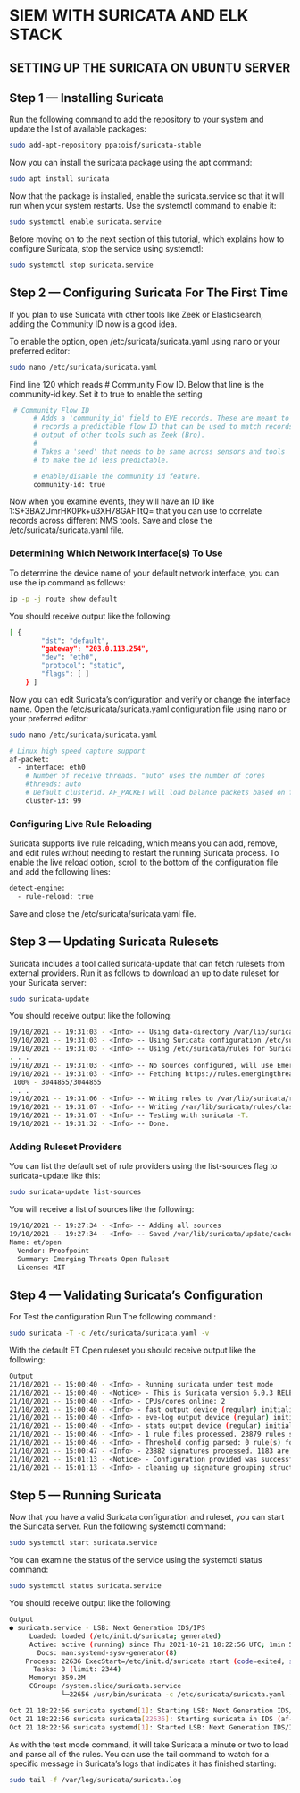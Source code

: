 # SIEM WITH SURICATA AND ELK STACK

## SETTING UP THE SURICATA ON UBUNTU SERVER 

## Step 1 — Installing Suricata
Run the following command to add the repository to your system and update the list of available packages:
```bash
sudo add-apt-repository ppa:oisf/suricata-stable
```
Now you can install the suricata package using the apt command:
```bash
sudo apt install suricata
```
Now that the package is installed, enable the suricata.service so that it will run when your system restarts. Use the systemctl command to enable it:
```bash
sudo systemctl enable suricata.service
```
Before moving on to the next section of this tutorial, which explains how to configure Suricata, stop the service using systemctl:
```bash
sudo systemctl stop suricata.service
```

## Step 2 — Configuring Suricata For The First Time
If you plan to use Suricata with other tools like Zeek or Elasticsearch, adding the Community ID now is a good idea.

To enable the option, open /etc/suricata/suricata.yaml using nano or your preferred editor:
```bash
sudo nano /etc/suricata/suricata.yaml
```
Find line 120 which reads # Community Flow ID. Below that line is the community-id key. Set it to true to enable the setting
```bash
 # Community Flow ID
      # Adds a 'community_id' field to EVE records. These are meant to give
      # records a predictable flow ID that can be used to match records to
      # output of other tools such as Zeek (Bro).
      #
      # Takes a 'seed' that needs to be same across sensors and tools
      # to make the id less predictable.

      # enable/disable the community id feature.
      community-id: true
```
Now when you examine events, they will have an ID like 1:S+3BA2UmrHK0Pk+u3XH78GAFTtQ= that you can use to correlate records across different NMS tools.
Save and close the /etc/suricata/suricata.yaml file.

### Determining Which Network Interface(s) To Use

To determine the device name of your default network interface, you can use the ip command as follows:
```bash
ip -p -j route show default
```
You should receive output like the following:
```bash
[ {
        "dst": "default",
        "gateway": "203.0.113.254",
        "dev": "eth0",
        "protocol": "static",
        "flags": [ ]
    } ]
```
Now you can edit Suricata’s configuration and verify or change the interface name. Open the /etc/suricata/suricata.yaml configuration file using nano or your preferred editor:
```bash
sudo nano /etc/suricata/suricata.yaml
```
```bash
# Linux high speed capture support
af-packet:
  - interface: eth0
    # Number of receive threads. "auto" uses the number of cores
    #threads: auto
    # Default clusterid. AF_PACKET will load balance packets based on flow.
    cluster-id: 99
```
### Configuring Live Rule Reloading
Suricata supports live rule reloading, which means you can add, remove, and edit rules without needing to restart the running Suricata process. To enable the live reload option, scroll to the bottom of the configuration file and add the following lines:
```bash
detect-engine:
  - rule-reload: true
```
Save and close the /etc/suricata/suricata.yaml file.

## Step 3 — Updating Suricata Rulesets
Suricata includes a tool called suricata-update that can fetch rulesets from external providers. Run it as follows to download an up to date ruleset for your Suricata server:
```bash
sudo suricata-update
```
You should receive output like the following:
```bash
19/10/2021 -- 19:31:03 - <Info> -- Using data-directory /var/lib/suricata.
19/10/2021 -- 19:31:03 - <Info> -- Using Suricata configuration /etc/suricata/suricata.yaml
19/10/2021 -- 19:31:03 - <Info> -- Using /etc/suricata/rules for Suricata provided rules.
. . .
19/10/2021 -- 19:31:03 - <Info> -- No sources configured, will use Emerging Threats Open
19/10/2021 -- 19:31:03 - <Info> -- Fetching https://rules.emergingthreats.net/open/suricata-6.0.3/emerging.rules.tar.gz.
 100% - 3044855/3044855               
. . .
19/10/2021 -- 19:31:06 - <Info> -- Writing rules to /var/lib/suricata/rules/suricata.rules: total: 31011; enabled: 23649; added: 31011; removed 0; modified: 0
19/10/2021 -- 19:31:07 - <Info> -- Writing /var/lib/suricata/rules/classification.config
19/10/2021 -- 19:31:07 - <Info> -- Testing with suricata -T.
19/10/2021 -- 19:31:32 - <Info> -- Done.
```

### Adding Ruleset Providers
You can list the default set of rule providers using the list-sources flag to suricata-update like this:
```bash
sudo suricata-update list-sources
```
You will receive a list of sources like the following:
```bash
19/10/2021 -- 19:27:34 - <Info> -- Adding all sources
19/10/2021 -- 19:27:34 - <Info> -- Saved /var/lib/suricata/update/cache/index.yaml
Name: et/open
  Vendor: Proofpoint
  Summary: Emerging Threats Open Ruleset
  License: MIT
```

## Step 4 — Validating Suricata’s Configuration
For Test the configuration Run The following command :
```bash
sudo suricata -T -c /etc/suricata/suricata.yaml -v
```
With the default ET Open ruleset you should receive output like the following:
```bash
Output
21/10/2021 -- 15:00:40 - <Info> - Running suricata under test mode
21/10/2021 -- 15:00:40 - <Notice> - This is Suricata version 6.0.3 RELEASE running in SYSTEM mode
21/10/2021 -- 15:00:40 - <Info> - CPUs/cores online: 2
21/10/2021 -- 15:00:40 - <Info> - fast output device (regular) initialized: fast.log
21/10/2021 -- 15:00:40 - <Info> - eve-log output device (regular) initialized: eve.json
21/10/2021 -- 15:00:40 - <Info> - stats output device (regular) initialized: stats.log
21/10/2021 -- 15:00:46 - <Info> - 1 rule files processed. 23879 rules successfully loaded, 0 rules failed
21/10/2021 -- 15:00:46 - <Info> - Threshold config parsed: 0 rule(s) found
21/10/2021 -- 15:00:47 - <Info> - 23882 signatures processed. 1183 are IP-only rules, 4043 are inspecting packet payload, 18453 inspect application layer, 107 are decoder event only
21/10/2021 -- 15:01:13 - <Notice> - Configuration provided was successfully loaded. Exiting.
21/10/2021 -- 15:01:13 - <Info> - cleaning up signature grouping structure... complete
```

## Step 5 — Running Suricata
Now that you have a valid Suricata configuration and ruleset, you can start the Suricata server. Run the following systemctl command:
```bash
sudo systemctl start suricata.service
```
You can examine the status of the service using the systemctl status command:
```bash
sudo systemctl status suricata.service
```
You should receive output like the following:
```bash
Output
● suricata.service - LSB: Next Generation IDS/IPS
     Loaded: loaded (/etc/init.d/suricata; generated)
     Active: active (running) since Thu 2021-10-21 18:22:56 UTC; 1min 57s ago
       Docs: man:systemd-sysv-generator(8)
    Process: 22636 ExecStart=/etc/init.d/suricata start (code=exited, status=0/SUCCESS)
      Tasks: 8 (limit: 2344)
     Memory: 359.2M
     CGroup: /system.slice/suricata.service
             └─22656 /usr/bin/suricata -c /etc/suricata/suricata.yaml --pidfile /var/run/suricata.pid --af-packet -D -vvv

Oct 21 18:22:56 suricata systemd[1]: Starting LSB: Next Generation IDS/IPS...
Oct 21 18:22:56 suricata suricata[22636]: Starting suricata in IDS (af-packet) mode... done.
Oct 21 18:22:56 suricata systemd[1]: Started LSB: Next Generation IDS/IPS.
```
As with the test mode command, it will take Suricata a minute or two to load and parse all of the rules. You can use the tail command to watch for a specific message in Suricata’s logs that indicates it has finished starting:
```bash
sudo tail -f /var/log/suricata/suricata.log
```
